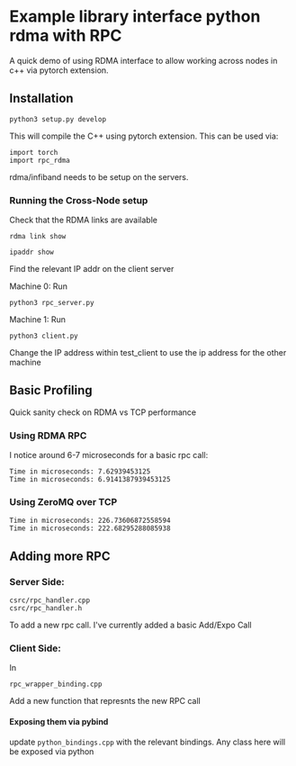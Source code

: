# Example library interface python rdma with RPC

A quick demo of using RDMA interface to allow working across nodes in c++ via pytorch extension.

## Installation
```
python3 setup.py develop
```
This will compile the C++ using pytorch extension. This can be used via:
```
import torch
import rpc_rdma
```

rdma/infiband needs to be setup on the servers.

### Running the Cross-Node setup
Check that the RDMA links are available
```
rdma link show
```
```
ipaddr show
```
Find the relevant IP addr on the client server

Machine 0: Run
```
python3 rpc_server.py
```

Machine 1: Run
```
python3 client.py
```
Change the IP address within test_client to use the ip address for the other machine


## Basic Profiling
Quick sanity check on RDMA vs TCP performance
### Using RDMA RPC
I notice around 6-7 microseconds for a basic rpc call:
```
Time in microseconds: 7.62939453125
Time in microseconds: 6.9141387939453125
```

### Using ZeroMQ over TCP
```
Time in microseconds: 226.73606872558594
Time in microseconds: 222.68295288085938
```

## Adding more RPC
### Server Side:
```
csrc/rpc_handler.cpp
csrc/rpc_handler.h
```
To add a new rpc call. I've currently added a basic Add/Expo Call

### Client Side:
In 
```
rpc_wrapper_binding.cpp
```
Add a new function that represnts the new RPC call

#### Exposing them via pybind
update `python_bindings.cpp` with the relevant bindings. Any class here will be exposed via python